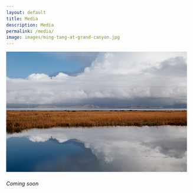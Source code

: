 ```yaml
---
layout: default
title: Media
description: Media
permalink: /media/
image: images/ming-tang-at-grand-canyon.jpg
---
```



<div class="post-box" style="margin-bottom:48px">
	<img class="box-img" src="/images/photography/thumb/DSC03046.jpg" alt="">
	<div class="box-text">
			<h6>Coming soon</h6>
